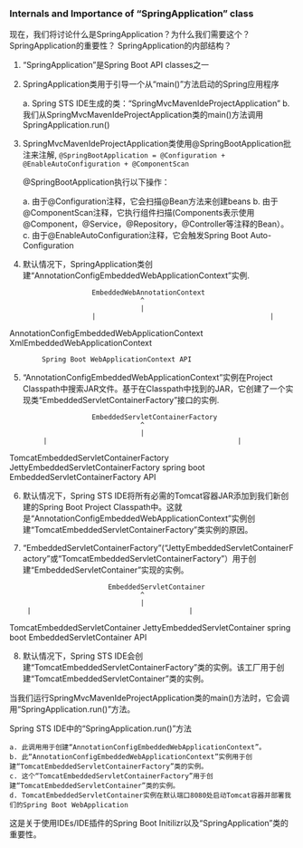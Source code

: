 ### Internals and Importance of “SpringApplication” class

现在，我们将讨论什么是SpringApplication？为什么我们需要这个？ SpringApplication的重要性？ SpringApplication的内部结构？

1. “SpringApplication”是Spring Boot API classes之一
2. SpringApplication类用于引导一个从“main()”方法启动的Spring应用程序

	a. Spring STS IDE生成的类：“SpringMvcMavenIdeProjectApplication”
	b. 我们从SpringMvcMavenIdeProjectApplication类的main()方法调用SpringApplication.run()

3. SpringMvcMavenIdeProjectApplication类使用@SpringBootApplication批注来注解,
`@SpringBootApplication = @Configuration + @EnableAutoConfiguration + @ComponentScan`

	@SpringBootApplication执行以下操作：

	a. 由于@Configuration注释，它会扫描@Bean方法来创建beans
	b. 由于@ComponentScan注释，它执行组件扫描(Components表示使用@Component，@Service，@Repository，@Controller等注释的Bean）。
	c. 由于@EnableAutoConfiguration注释，它会触发Spring Boot Auto-Configuration

4. 默认情况下，SpringApplication类创建“AnnotationConfigEmbeddedWebApplicationContext”实例.

						EmbeddedWebAnnotationContext
									^
									|
						|											|
AnnotationConfigEmbeddedWebApplicationContext  XmlEmbeddedWebApplicationContext

			Spring Boot WebApplicationContext API

5. “AnnotationConfigEmbeddedWebApplicationContext”实例在Project Classpath中搜索JAR文件。基于在Classpath中找到的JAR，它创建了一个实现类“EmbeddedServletContainerFactory”接口的实例.

						EmbeddedServletContainerFactory
									^
									|
			|												|
TomcatEmbeddedServletContainerFactory	JettyEmbeddedServletContainerFactory
				spring boot EmbeddedServletContainerFactory API

6. 默认情况下，Spring STS IDE将所有必需的Tomcat容器JAR添加到我们新创建的Spring Boot Project Classpath中。这就是“AnnotationConfigEmbeddedWebApplicationContext”实例创建“TomcatEmbeddedServletContainerFactory”类实例的原因。

7. “EmbeddedServletContainerFactory”(“JettyEmbeddedServletContainerFactory”或“TomcatEmbeddedServletContainerFactory”）用于创建“EmbeddedServletContainer”实现的实例。

							EmbeddedServletContainer
									^
									|
		|										|
TomcatEmbeddedServletContainer 				JettyEmbeddedServletContainer
				spring boot EmbeddedServletContainer API

8. 默认情况下，Spring STS IDE会创建“TomcatEmbeddedServletContainerFactory”类的实例。该工厂用于创建“TomcatEmbeddedServletContainer”类的实例。

当我们运行SpringMvcMavenIdeProjectApplication类的main()方法时，它会调用“SpringApplication.run()”方法。

Spring STS IDE中的“SpringApplication.run()”方法

	a. 此调用用于创建“AnnotationConfigEmbeddedWebApplicationContext”。
	b. 此“AnnotationConfigEmbeddedWebApplicationContext”实例用于创建“TomcatEmbeddedServletContainerFactory”类的实例。
	c. 这个“TomcatEmbeddedServletContainerFactory”用于创建“TomcatEmbeddedServletContainer”类的实例。
	d. TomcatEmbeddedServletContainer实例在默认端口8080处启动Tomcat容器并部署我们的Spring Boot WebApplication

这是关于使用IDEs/IDE插件的Spring Boot Initilizr以及“SpringApplication”类的重要性。